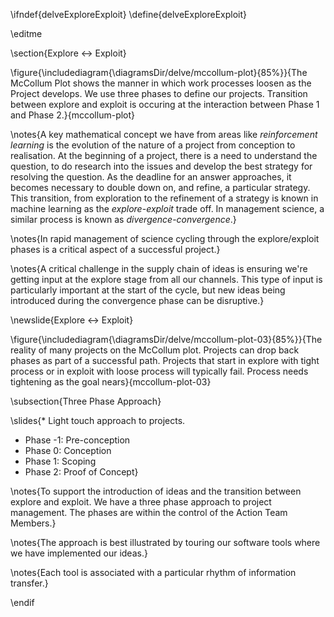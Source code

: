 \ifndef{delveExploreExploit}
\define{delveExploreExploit}

\editme

\section{Explore <-> Exploit}

\figure{\includediagram{\diagramsDir/delve/mccollum-plot}{85%}}{The McCollum Plot shows the manner in which work processes loosen as the Project develops. We use three phases to define our projects. Transition between explore and exploit is occuring at the interaction between Phase 1 and Phase 2.}{mccollum-plot}

\notes{A key mathematical concept we have from areas like *reinforcement learning* is the evolution of the nature of a project from conception to realisation. At the beginning of a project, there is a need to understand the question, to do research into the issues and develop the best strategy for resolving the question. As the deadline for an answer approaches, it becomes necessary to double down on, and refine, a particular strategy. This transition, from exploration to the refinement of a strategy is known in machine learning as the *explore*-*exploit* trade off. In management science, a similar process is known as *divergence*-*convergence*.}

\notes{In rapid management of science cycling through the explore/exploit phases is a critical aspect of a successful project.}

\notes{A critical challenge in the supply chain of ideas is ensuring we're getting input at the explore stage from all our channels. This type of input is particularly important at the start of the cycle, but new ideas being introduced during the convergence phase can be disruptive.}

\newslide{Explore <-> Exploit}

\figure{\includediagram{\diagramsDir/delve/mccollum-plot-03}{85%}}{The reality of many projects on the McCollum plot. Projects can drop back phases as part of a successful path. Projects that start in explore with tight process or in exploit with loose process will typically fail. Process needs tightening as the goal nears}{mccollum-plot-03}


\subsection{Three Phase Approach}

\slides{* Light touch approach to projects.
* Phase -1: Pre-conception
* Phase 0: Conception
* Phase 1: Scoping
* Phase 2: Proof of Concept}

\notes{To support the introduction of ideas and the transition between explore and exploit. We have a three phase approach to project management. The phases are within the control of the Action Team Members.}

\notes{The approach is best illustrated by touring our software tools where we have implemented our ideas.}

\notes{Each tool is associated with a particular rhythm of information transfer.}


\endif
